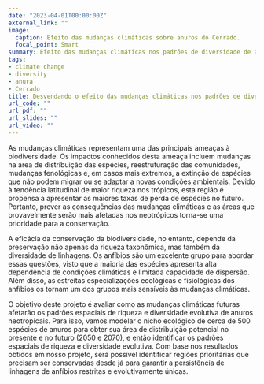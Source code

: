 ```yaml
---
date: "2023-04-01T00:00:00Z"
external_link: ""
image:
  caption: Efeito das mudanças climáticas sobre anuros do Cerrado.
  focal_point: Smart
summary: Efeito das mudanças climáticas nos padrões de diversidade de anuros neotropicais.
tags:
- climate change
- diversity
- anura
- Cerrado
title: Desvendando o efeito das mudanças climáticas nos padrões de diversidade de anuros neotropicais
url_code: ""
url_pdf: ""
url_slides: ""
url_video: ""
---
```



As mudanças climáticas representam uma das principais ameaças à biodiversidade. Os impactos conhecidos desta ameaça incluem mudanças na área de distribuição das espécies, reestruturação das comunidades, mudanças fenológicas e, em casos mais extremos, a extinção de espécies que não podem migrar ou se adaptar a novas condições ambientais. Devido à tendência latitudinal de maior riqueza nos trópicos, esta região é propensa a apresentar as maiores taxas de perda de espécies no futuro. Portanto, prever as consequências das mudanças climáticas e as áreas que provavelmente serão mais afetadas nos neotrópicos torna-se uma prioridade para a conservação.

A eficácia da conservação da biodiversidade, no entanto, depende da preservação não apenas da riqueza taxonômica, mas também da diversidade de linhagens. Os anfíbios são um excelente grupo para abordar essas questões, visto que a maioria das espécies apresenta alta dependência de condições climáticas e limitada capacidade de dispersão. Além disso, as estreitas especializações ecológicas e fisiológicas dos anfíbios os tornam um dos grupos mais sensíveis às mudanças climáticas. 

O objetivo deste projeto é avaliar como as mudanças climáticas futuras afetarão os padrões espaciais de riqueza e diversidade evolutiva de anuros neotropicais. Para isso, vamos modelar o nicho ecológico de cerca de 500 espécies de anuros para obter sua área de distribuição potencial no presente e no futuro (2050 e 2070), e então identificar os padrões espaciais de riqueza e diversidade evolutiva. Com base nos resultados obtidos em nosso projeto, será possível identificar regiões prioritárias que precisam ser conservadas desde já para garantir a persistência de linhagens de anfíbios restritas e evolutivamente únicas. 
